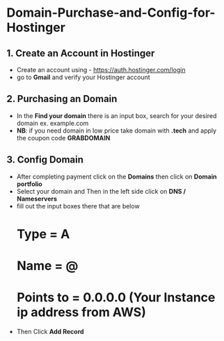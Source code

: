 # Domain-Purchase-and-Config-for-Hostinger

## 1. Create an Account in Hostinger
   - Create an account using - https://auth.hostinger.com/login
   - go to **Gmail** and verify your Hostinger account
## 2. Purchasing an Domain
   - In the **Find your domain** there is an input box, search for your desired domain ex. example.com
   - **NB**: if you need domain in low price take domain with **.tech** and apply the coupon code **GRABDOMAIN**
## 3. Config Domain
   - After completing payment click on the **Domains** then click on **Domain portfolio**
   - Select your domain and Then in the left side click on **DNS / Nameservers**
   - fill out the input boxes there that are below
     # Type = A
     # Name = @
     # Points to = 0.0.0.0 (Your Instance ip address from AWS)
   - Then Click **Add Record**
